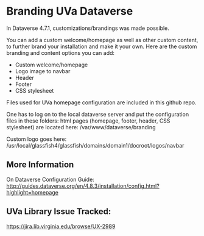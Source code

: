 # Branding UVa Dataverse

In Dataverse 4.7.1, customizations/brandings was made possible.

You can add a custom welcome/homepage as well as other custom content, to further brand your installation and make it your own. Here are the custom branding and content options you can add:

* Custom welcome/homepage
* Logo image to navbar
* Header
* Footer
* CSS stylesheet

Files used for UVa homepage configuration are included in this github repo.

One has to log on to the local dataverse server and put the configuration files in these folders:
html pages (homepage, footer, header, CSS stylesheet) are located here: /var/www/dataverse/branding

Custom logo goes here: /usr/local/glassfish4/glassfish/domains/domain1/docroot/logos/navbar

## More Information
On Dataverse Configuration Guide: http://guides.dataverse.org/en/4.8.3/installation/config.html?highlight=homepage

## UVa Library Issue Tracked:
https://jira.lib.virginia.edu/browse/UX-2989
